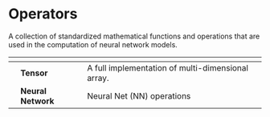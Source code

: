 # Operators

A collection of standardized mathematical functions and operations that are used in the computation of neural network models.

<table data-card-size="large" data-view="cards"><thead><tr><th align="center"></th><th></th><th></th></tr></thead><tbody><tr><td align="center"></td><td><strong>Tensor</strong></td><td>A full implementation of multi-dimensional array.</td></tr><tr><td align="center"></td><td><strong>Neural Network</strong></td><td>Neural Net (NN) operations</td></tr></tbody></table>
